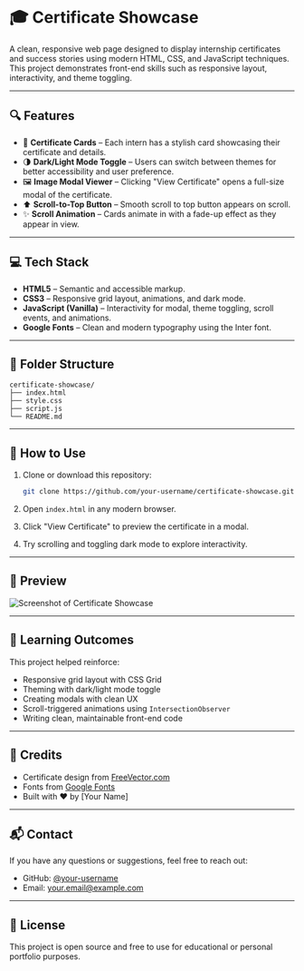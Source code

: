 # 🎓 Certificate Showcase

A clean, responsive web page designed to display internship certificates and success stories using modern HTML, CSS, and JavaScript techniques. This project demonstrates front-end skills such as responsive layout, interactivity, and theme toggling.

---

## 🔍 Features

- 📜 **Certificate Cards** – Each intern has a stylish card showcasing their certificate and details.
- 🌗 **Dark/Light Mode Toggle** – Users can switch between themes for better accessibility and user preference.
- 🖼️ **Image Modal Viewer** – Clicking "View Certificate" opens a full-size modal of the certificate.
- ⬆️ **Scroll-to-Top Button** – Smooth scroll to top button appears on scroll.
- ✨ **Scroll Animation** – Cards animate in with a fade-up effect as they appear in view.

---

## 💻 Tech Stack

- **HTML5** – Semantic and accessible markup.
- **CSS3** – Responsive grid layout, animations, and dark mode.
- **JavaScript (Vanilla)** – Interactivity for modal, theme toggling, scroll events, and animations.
- **Google Fonts** – Clean and modern typography using the Inter font.

---

## 📁 Folder Structure

```
certificate-showcase/
├── index.html
├── style.css
├── script.js
└── README.md
```

---

## 🧪 How to Use

1. Clone or download this repository:
   ```bash
   git clone https://github.com/your-username/certificate-showcase.git
   ```

2. Open `index.html` in any modern browser.

3. Click "View Certificate" to preview the certificate in a modal.

4. Try scrolling and toggling dark mode to explore interactivity.

---

## 📸 Preview

![Screenshot of Certificate Showcase](preview.png)

---

## 🧠 Learning Outcomes

This project helped reinforce:

- Responsive grid layout with CSS Grid
- Theming with dark/light mode toggle
- Creating modals with clean UX
- Scroll-triggered animations using `IntersectionObserver`
- Writing clean, maintainable front-end code

---

## 🙌 Credits

- Certificate design from [FreeVector.com](https://www.freevector.com/)
- Fonts from [Google Fonts](https://fonts.google.com/)
- Built with ❤️ by [Your Name]

---

## 📬 Contact

If you have any questions or suggestions, feel free to reach out:

- GitHub: [@your-username](https://github.com/your-username)
- Email: your.email@example.com

---

## 🪪 License

This project is open source and free to use for educational or personal portfolio purposes.
